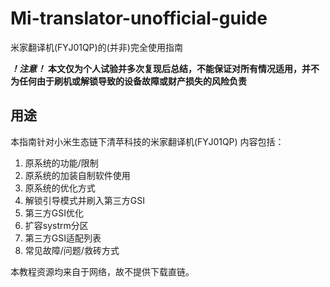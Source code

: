 # Mi-translator-unofficial-guide
米家翻译机(FYJ01QP)的(并非)完全使用指南

***！注意！***
**本文仅为个人试验并多次复现后总结，不能保证对所有情况适用，并不为任何由于刷机或解锁导致的设备故障或财产损失的风险负责**

## 用途

本指南针对小米生态链下清苹科技的米家翻译机(FYJ01QP)
内容包括：
1. 原系统的功能/限制
2. 原系统的加装自制软件使用
3. 原系统的优化方式
4. 解锁引导模式并刷入第三方GSI
5. 第三方GSI优化
7. 扩容systrm分区
8. 第三方GSI适配列表
9. 常见故障/问题/救砖方式

本教程资源均来自于网络，故不提供下载直链。
